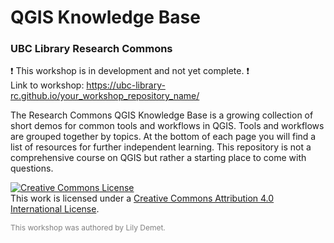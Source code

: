 # QGIS Knowledge Base
### UBC Library Research Commons

:heavy_exclamation_mark: This workshop is in development and not yet complete. :heavy_exclamation_mark:    
Link to workshop: https://ubc-library-rc.github.io/your_workshop_repository_name/

The Research Commons QGIS Knowledge Base is a growing collection of short demos for common tools and workflows in QGIS. Tools and workflows are grouped together by topics. At the bottom of each page you will find a list of resources for further independent learning. This repository is not a comprehensive course on QGIS but rather a starting place to come with questions.

<a rel="license" href="http://creativecommons.org/licenses/by/4.0/"><img alt="Creative Commons License" style="border-width:0" src="https://i.creativecommons.org/l/by/4.0/88x31.png" /></a><br />This work is licensed under a <a rel="license" href="http://creativecommons.org/licenses/by/4.0/">Creative Commons Attribution 4.0 International License</a>.

<p style="color:grey; font-size:12px">This workshop was authored by Lily Demet.</p>
